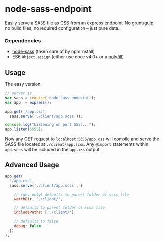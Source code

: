 # node-sass-endpoint

Easily serve a SASS file as CSS from an express endpoint. No grunt/gulp, no build files, no required configuration – just pure data.

### Dependencies

- [node-sass](https://www.npmjs.com/package/node-sass) (taken care of by npm install)
- ES6 `Object.assign` (either use node v4.0+ or a [polyfill](https://www.npmjs.com/package/es6-object-assign))

## Usage

The easy version:

```javascript
// server.js
var sass = require('node-sass-endpoint');
var app  = express();

app.get('/app.css',
  sass.serve('./client/app.scss'));

console.log("Listening on port 5555...");
app.listen(5555);
```

Now any GET request to `localhost:5555/app.css` will compile and serve the SASS file located at `./client/app.scss`. Any `@import` statements within `app.scss` will be included in the `app.css` output.

## Advanced Usage

```javascript
app.get(
  '/app.css',
  sass.serve('./client/app.scss', {

    // (dev only) defaults to parent folder of scss file
    watchDir: './client/',

    // defaults to parent folder of scss file
    includePaths: ['./client/'],

    // defaults to false
    debug: false
  })
);
```
